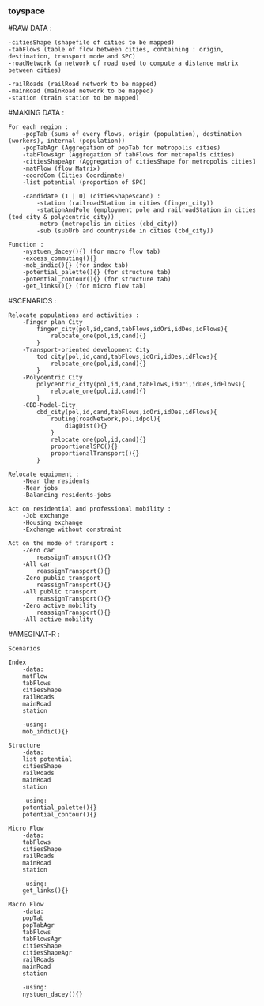 ### toyspace

#RAW DATA :

	-citiesShape (shapefile of cities to be mapped)
	-tabFlows (table of flow between cities, containing : origin, destination, transport mode and SPC)
	-roadNetwork (a network of road used to compute a distance matrix between cities)

	-railRoads (railRoad network to be mapped)
	-mainRoad (mainRoad network to be mapped)
	-station (train station to be mapped)



#MAKING DATA :

	For each region :
		-popTab (sums of every flows, origin (population), destination (workers), internal (population))
		-popTabAgr (Aggregation of popTab for metropolis cities)
		-tabFlowsAgr (Aggregation of tabFlows for metropolis cities)
		-citiesShapeAgr (Aggregation of citiesShape for metropolis cities)
		-matFlow (flow Matrix)
		-coordCom (Cities Coordinate)
		-list potential (proportion of SPC)
		
		-candidate (1 | 0) (citiesShape$cand) :
			-station (railroadStation in cities (finger_city))
			-stationAndPole (employment pole and railroadStation in cities (tod_city & polycentric_city))
			-metro (metropolis in cities (cbd_city))
			-sub (subUrb and countryside in cities (cbd_city))
	
	Function : 
		-nystuen_dacey(){} (for macro flow tab)
		-excess_commuting(){}
		-mob_indic(){} (for index tab)
		-potential_palette(){} (for structure tab)
		-potential_contour(){} (for structure tab)
		-get_links(){} (for micro flow tab)
		
		
		
#SCENARIOS :

	Relocate populations and activities :
		-Finger plan City
			finger_city(pol,id,cand,tabFlows,idOri,idDes,idFlows){
				relocate_one(pol,id,cand){}
			}
		-Transport-oriented development City
			tod_city(pol,id,cand,tabFlows,idOri,idDes,idFlows){
				relocate_one(pol,id,cand){}
			}
		-Polycentric City
			polycentric_city(pol,id,cand,tabFlows,idOri,idDes,idFlows){
				relocate_one(pol,id,cand){}
			}
		-CBD-Model-City
			cbd_city(pol,id,cand,tabFlows,idOri,idDes,idFlows){
				routing(roadNetwork,pol,idpol){
					diagDist(){}
				}
				relocate_one(pol,id,cand){}
				proportionalSPC(){}
				proportionalTransport(){}
			}

	Relocate equipment :
		-Near the residents
		-Near jobs
		-Balancing residents-jobs

	Act on residential and professional mobility :
		-Job exchange
		-Housing exchange
		-Exchange without constraint

	Act on the mode of transport :
		-Zero car
			reassignTransport(){}
		-All car
			reassignTransport(){}
		-Zero public transport
			reassignTransport(){}
		-All public transport
			reassignTransport(){}
		-Zero active mobility
			reassignTransport(){}
		-All active mobility



#AMEGINAT-R :
	
	Scenarios

	Index
		-data:
		matFlow
		tabFlows
		citiesShape	
		railRoads
		mainRoad
		station
		
		-using:
		mob_indic(){}	
	
	Structure
		-data:	
		list potential	
		citiesShape
		railRoads
		mainRoad
		station
		
		-using:
		potential_palette(){}
		potential_contour(){}
	
	Micro Flow
		-data:
		tabFlows
		citiesShape	
		railRoads
		mainRoad
		station
		
		-using:
		get_links(){}
	
	Macro Flow
		-data:
		popTab
		popTabAgr
		tabFlows
		tabFlowsAgr
		citiesShape
		citiesShapeAgr	
		railRoads
		mainRoad
		station
		
		-using:
		nystuen_dacey(){}
